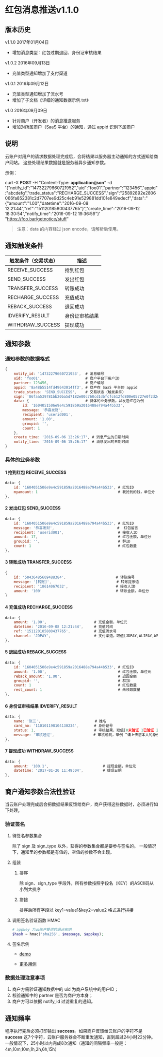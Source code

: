 # 红包消息推送v1.1.0

## 版本历史
v1.1.0 2017年01月04日

* 增加消息类型：红包过期退回、身份证审核结果

v1.0.2 2016年09月13日

* 充值类型通知增加了支付渠道

v1.0.1 2016年09月12日

* 充值类型通知增加了流水号
* 增加了子文档《详细的通知数据示例.txt》

v1.0 2016年09月09日

* 针对商户（开发者）的消息推送服务
* 增加对所属商户（SaaS 平台）的通知，通过 appid 识别下属商户

## 说明

云账户对用户的请求数据处理完成后，会将结果以服务器主动通知的方式通知给商户网站。
这些处理结果数据就是服务器异步通知参数。

示例：

curl -X __POST__ -H "Content-Type: __application/json__" -d '{"notify_id":"14732279660721952","uid":"foo01","partner":"123456","appid":"abcdefg","trade_status":"RECHARGE_SUCCESS","sign":"25892892e2806066fa852381c2d7707ee9d25c4eb91e529881dd101e849edecf","data":"{\"amount\":\"1.00\",\"datetime\":\"2016-09-08 12:21:44\",\"ref\":\"151120185800437765\"}","create_time":"2016-09-12 18:30:54","notify_time":"2016-09-12 19:36:59"}' "https://foo.bar/getnotice/stuff"

> 注意：data 的内容经过 json encode，请解析后使用。


## 通知触发条件

|触发条件（交易状态）|描述|
|-----------------|------------|
|RECEIVE_SUCCESS  |抢到红包     |
|SEND_SUCCESS     |发出红包     |
|TRANSFER_SUCCESS |转账成功     |
|RECHARGE_SUCCESS |充值成功     |
|REBACK_SUCCESS   |退回成功     |
|IDVERIFY_RESULT  |身份证审核结果|
|WITHDRAW_SUCCESS |提现成功     |

## 通知参数

### 通知参数的数据格式

```js
{
    notify_id: '14732279660721953',  # 消息编号
    uid: 'foo01',                    # 商户平台下用户ID
    partner: 123456,                 # 商户编号
    appid: '8a48b5514fd49643014ff3', # 商户在 SaaS 平台的 appid
    trade_status: 'SEND_SUCCESS',    # 交易状态（触发条件）
    sign: '86faa539781bb20ba5d7182e00c760cd1dbfcfc612fd800e05727e0f2d2c875c',
    data: {                          # 具体的业务参数，以发送红包为例
        id: '1604051506e9e4c591859a2016488e794a44b533',
        message: '恭喜发财',                            
        recipient: 'userid001',                        
        amount: '1.00',                                
        groupid: '',                                   
        count: 1                                       
    },
    create_time: '2016-09-06 12:26:17', # 消息产生的日期时间
    notify_time: '2016-09-06 15:26:17'  # 消息发出的日期时间
}
```
### 具体的业务参数

#### 1 抢到红包 RECEIVE_SUCCESS

```js
data: {
    id: '1604051506e9e4c591859a2016488e794a44b533', # 红包ID
    myamount: 1                                     # 我抢到的钱，单位分
},
```

#### 2 发出红包 SEND_SUCCESS

```js
data: {
    id: '1604051506e9e4c591859a2016488e794a44b533', # 红包ID
    message: '恭喜发财',                             #  红包留言
    recipient: 'userid001',                         # 接收人ID
    amount: 17,                                     # 红包金额，单位分
    groupid: '',                                    # 群ID
    count: 1                                        # 红包数量
},
```

#### 3 转账成功 TRANSFER_SUCCESS

```js
{
    id: '50436485609488384',                       # 转账编号
    message: '[转账]',                              # 转账提示语
    recipient: '18614067032',                      # 接收人ID
    amount: '100'                                  # 转账金额，单位分
}
```

#### 4 充值成功 RECHARGE_SUCCESS

```js
data: {
    amount: '1.00',                      # 充值金额，单位元
    datetime: '2016-09-08 12:21:44',     # 充值时间
    ref: '151120185800437765',           # 充值流水号         
    channel: 'JDPAY',                    # 支付渠道，取值[JDPAY,ALIPAY,WECHAT]
},
```

#### 5 退回成功 REBACK_SUCCESS

```js
data: {
    id: '1604051506e9e4c591859a2016488e794a44b533', # 红包ID
    amount: '1.00',                                 # 红包金额，单位元
    reback_amount: '1.00',                          # 退回金额
    groupid: '',                                    # 群ID
    count: 1                                        # 红包数量
    rest_count: 1                                   # 未领取数量
},
```

#### 6 身份证审核结果 IDVERIFY_RESULT

```js
data: {
    name: '张三',                         # 姓名
    card_no: '110101198104130234',       # 身份证号
    status: 1,                           # 审核结果，取值[0未验证 1已验证 2验证失败 3审核中]
    message: '审核通过',                  # 审核说明，举例 “请上传您本人的身份证照片”
},
```

#### 7 提现成功 WITHDRAW_SUCCESS

```js
data: {
    amount: '100.1',                         # 提现金额，单位元
    datetime: '2017-01-20 11:49:04',         # 提现日期
},
```

## 商户通知参数合法性验证

当云账户处理完成后会把数据结果反馈给商户，商户获得这些数据时，必须进行如下处理。

### 验证签名

1. 待签名参数集合
    
    除了 sign 及 sign_type 以外，获得的参数集合都是要参与签名的。
    一般情况下，通知里的参数都是有值的，空值的参数不会出现。

1. 组装
    1. 排序

        除 sign、sign_type 字段外，所有参数按照字段名（KEY）的ASCII码从小到大排序
        
    2. 拼接

        排序后所有字段以 key1=value1&key2=value2 格式进行拼接
        
1. 调用签名验证函数 HMAC

    ```php
    # appkey 为云账户提供的通讯密钥
    $hash = hmac('sha256', $message, $appkey);
    ```
    
1. 签名示例

    * [demo](./sign_demo.php)
    
    * [更多用例](./详细的通知数据示例.txt)

### 数据处理注意事项

1. 商户方需验证通知数据中的 uid 为商户系统中的用户ID；
1. 校验通知中的 partner 是否为商户方本身；
1. 商户方可以依据 notify_id 过滤重复的通知。

## 通知频率

程序执行完后必须打印输出 __success__。如果商户反馈给云账户的字符不是 __success__ 这7个字符，云账户服务器会不断重发通知，直到超过24小时22分钟。
一般情况下，25小时以内完成8次通知（通知的间隔频率一般是：4m,10m,10m,1h,2h,6h,15h）

